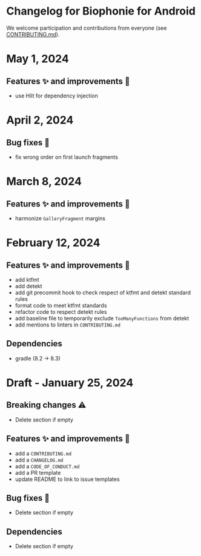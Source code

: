 # Changelog for Biophonie for Android

We welcome participation and contributions from everyone (see [CONTRIBUTING.md](https://github.com/DesignandHuman/biophonie/blob/master/CONTRIBUTING.md)).

# May 1, 2024

## Features ✨ and improvements 🏁
* use Hilt for dependency injection

# April 2, 2024

## Bug fixes 🐞
* fix wrong order on first launch fragments

# March 8, 2024

## Features ✨ and improvements 🏁
* harmonize `GalleryFragment` margins

# February 12, 2024

## Features ✨ and improvements 🏁
* add ktfmt
* add detekt
* add git precommit hook to check respect of ktfmt and detekt standard rules
* format code to meet ktfmt standards
* refactor code to respect detekt rules
* add baseline file to temporarily exclude `TooManyFunctions` from detekt
* add mentions to linters in `CONTRIBUTING.md`

## Dependencies
* gradle (8.2 -> 8.3)

# Draft - January 25, 2024
## Breaking changes ⚠️
* Delete section if empty

## Features ✨ and improvements 🏁
* add a `CONTRIBUTING.md`
* add a `CHANGELOG.md`
* add a `CODE_OF_CONDUCT.md`
* add a PR template
* update README to link to issue templates

## Bug fixes 🐞
* Delete section if empty

## Dependencies
* Delete section if empty